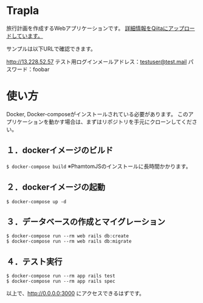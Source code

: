 # Trapla
旅行計画を作成するWebアプリケーションです。
[詳細情報をQiitaにアップロードしています。](https://qiita.com/kitsunecat/items/c2568a6a9980a5931d22)

サンプルは以下URLで確認できます。

http://13.228.52.57
テスト用ログインメールアドレス：testuser@test.mail
パスワード：foobar

# 使い方
Docker, Docker-composeがインストールされている必要があります。 このアプリケーションを動かす場合は、まずはリポジトリを手元にクローンしてください。

## １．dockerイメージのビルド
`$ docker-compose build`
※PhamtomJSのインストールに長時間かかります。

## ２．dockerイメージの起動
`$ docker-compose up -d`

## ３．データベースの作成とマイグレーション
```
$ docker-compose run --rm web rails db:create
$ docker-compose run --rm web rails db:migrate
```

## ４．テスト実行
```
$ docker-compose run --rm app rails test
$ docker-compose run --rm app rails spec
```

以上で、http://0.0.0.0:3000 にアクセスできるはずです。